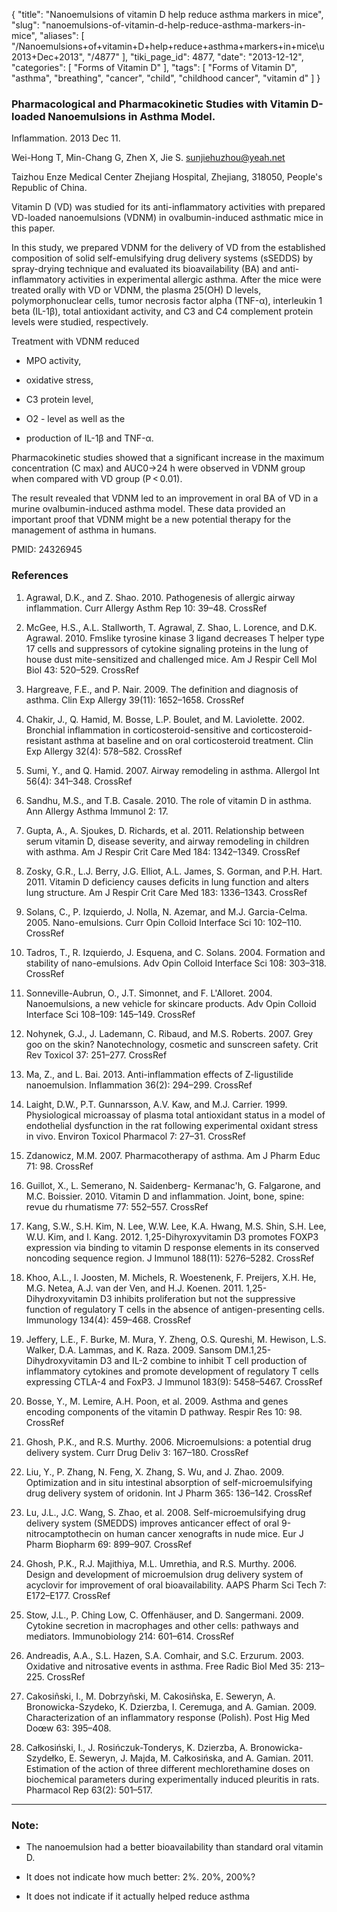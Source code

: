 {
    "title": "Nanoemulsions of vitamin D help reduce asthma markers in mice",
    "slug": "nanoemulsions-of-vitamin-d-help-reduce-asthma-markers-in-mice",
    "aliases": [
        "/Nanoemulsions+of+vitamin+D+help+reduce+asthma+markers+in+mice\u2013+Dec+2013",
        "/4877"
    ],
    "tiki_page_id": 4877,
    "date": "2013-12-12",
    "categories": [
        "Forms of Vitamin D"
    ],
    "tags": [
        "Forms of Vitamin D",
        "asthma",
        "breathing",
        "cancer",
        "child",
        "childhood cancer",
        "vitamin d"
    ]
}


### Pharmacological and Pharmacokinetic Studies with Vitamin D-loaded Nanoemulsions in Asthma Model.

Inflammation. 2013 Dec 11.

Wei-Hong T, Min-Chang G, Zhen X, Jie S. sunjiehuzhou@yeah.net

Taizhou Enze Medical Center Zhejiang Hospital, Zhejiang, 318050, People's Republic of China.

Vitamin D (VD) was studied for its anti-inflammatory activities with prepared VD-loaded nanoemulsions (VDNM) in ovalbumin-induced asthmatic mice in this paper. 

In this study, we prepared VDNM for the delivery of VD from the established composition of solid self-emulsifying drug delivery systems (sSEDDS) by spray-drying technique and evaluated its bioavailability (BA) and anti-inflammatory activities in experimental allergic asthma. After the mice were treated orally with VD or VDNM, the plasma 25(OH) D levels, polymorphonuclear cells, tumor necrosis factor alpha (TNF-α), interleukin 1 beta (IL-1β), total antioxidant activity, and C3 and C4 complement protein levels were studied, respectively. 

Treatment with VDNM reduced 

* MPO activity, 

* oxidative stress, 

* C3 protein level, 

* O2 - level as well as the 

* production of IL-1β and TNF-α. 

Pharmacokinetic studies showed that a significant increase in the maximum concentration (C max) and AUC0→24 h were observed in VDNM group when compared with VD group (P < 0.01). 

The result revealed that VDNM led to an improvement in oral BA of VD in a murine ovalbumin-induced asthma model. These data provided an important proof that VDNM might be a new potential therapy for the management of asthma in humans.

PMID:     24326945

### References

1. Agrawal, D.K., and Z. Shao. 2010. Pathogenesis of allergic airway inflammation. Curr Allergy Asthm Rep 10: 39–48. CrossRef

1. McGee, H.S., A.L. Stallworth, T. Agrawal, Z. Shao, L. Lorence, and D.K. Agrawal. 2010. Fmslike tyrosine kinase 3 ligand decreases T helper type 17 cells and suppressors of cytokine signaling proteins in the lung of house dust mite-sensitized and challenged mice. Am J Respir Cell Mol Biol 43: 520–529. CrossRef

1. Hargreave, F.E., and P. Nair. 2009. The definition and diagnosis of asthma. Clin Exp Allergy 39(11): 1652–1658. CrossRef

1. Chakir, J., Q. Hamid, M. Bosse, L.P. Boulet, and M. Laviolette. 2002. Bronchial inflammation in corticosteroid-sensitive and corticosteroid-resistant asthma at baseline and on oral corticosteroid treatment. Clin Exp Allergy 32(4): 578–582. CrossRef

1. Sumi, Y., and Q. Hamid. 2007. Airway remodeling in asthma. Allergol Int 56(4): 341–348. CrossRef

1. Sandhu, M.S., and T.B. Casale. 2010. The role of vitamin D in asthma. Ann Allergy Asthma Immunol 2: 17.

1. Gupta, A., A. Sjoukes, D. Richards, et al. 2011. Relationship between serum vitamin D, disease severity, and airway remodeling in children with asthma. Am J Respir Crit Care Med 184: 1342–1349. CrossRef

1. Zosky, G.R., L.J. Berry, J.G. Elliot, A.L. James, S. Gorman, and P.H. Hart. 2011. Vitamin D deficiency causes deficits in lung function and alters lung structure. Am J Respir Crit Care Med 183: 1336–1343. CrossRef

1. Solans, C., P. Izquierdo, J. Nolla, N. Azemar, and M.J. Garcia-Celma. 2005. Nano-emulsions. Curr Opin Colloid Interface Sci 10: 102–110. CrossRef

1. Tadros, T., R. Izquierdo, J. Esquena, and C. Solans. 2004. Formation and stability of nano-emulsions. Adv Opin Colloid Interface Sci 108: 303–318. CrossRef

1. Sonneville-Aubrun, O., J.T. Simonnet, and F. L'Alloret. 2004. Nanoemulsions, a new vehicle for skincare products. Adv Opin Colloid Interface Sci 108–109: 145–149. CrossRef

1. Nohynek, G.J., J. Lademann, C. Ribaud, and M.S. Roberts. 2007. Grey goo on the skin? Nanotechnology, cosmetic and sunscreen safety. Crit Rev Toxicol 37: 251–277. CrossRef

1. Ma, Z., and L. Bai. 2013. Anti-inflammation effects of Z-ligustilide nanoemulsion. Inflammation 36(2): 294–299. CrossRef

1. Laight, D.W., P.T. Gunnarsson, A.V. Kaw, and M.J. Carrier. 1999. Physiological microassay of plasma total antioxidant status in a model of endothelial dysfunction in the rat following experimental oxidant stress in vivo. Environ Toxicol Pharmacol 7: 27–31. CrossRef

1. Zdanowicz, M.M. 2007. Pharmacotherapy of asthma. Am J Pharm Educ 71: 98. CrossRef

1. Guillot, X., L. Semerano, N. Saidenberg- Kermanac'h, G. Falgarone, and M.C. Boissier. 2010. Vitamin D and inflammation. Joint, bone, spine: revue du rhumatisme 77: 552–557. CrossRef

1. Kang, S.W., S.H. Kim, N. Lee, W.W. Lee, K.A. Hwang, M.S. Shin, S.H. Lee, W.U. Kim, and I. Kang. 2012. 1,25-Dihyroxyvitamin D3 promotes FOXP3 expression via binding to vitamin D response elements in its conserved noncoding sequence region. J Immunol 188(11): 5276–5282. CrossRef

1. Khoo, A.L., I. Joosten, M. Michels, R. Woestenenk, F. Preijers, X.H. He, M.G. Netea, A.J. van der Ven, and H.J. Koenen. 2011. 1,25-Dihydroxyvitamin D3 inhibits proliferation but not the suppressive function of regulatory T cells in the absence of antigen-presenting cells. Immunology 134(4): 459–468. CrossRef

1. Jeffery, L.E., F. Burke, M. Mura, Y. Zheng, O.S. Qureshi, M. Hewison, L.S. Walker, D.A. Lammas, and K. Raza. 2009. Sansom DM.1,25-Dihydroxyvitamin D3 and IL-2 combine to inhibit T cell production of inflammatory cytokines and promote development of regulatory T cells expressing CTLA-4 and FoxP3. J Immunol 183(9): 5458–5467. CrossRef

1. Bosse, Y., M. Lemire, A.H. Poon, et al. 2009. Asthma and genes encoding components of the vitamin D pathway. Respir Res 10: 98. CrossRef

1. Ghosh, P.K., and R.S. Murthy. 2006. Microemulsions: a potential drug delivery system. Curr Drug Deliv 3: 167–180. CrossRef

1. Liu, Y., P. Zhang, N. Feng, X. Zhang, S. Wu, and J. Zhao. 2009. Optimization and in situ intestinal absorption of self-microemulsifying drug delivery system of oridonin. Int J Pharm 365: 136–142. CrossRef

1. Lu, J.L., J.C. Wang, S. Zhao, et al. 2008. Self-microemulsifying drug delivery system (SMEDDS) improves anticancer effect of oral 9-nitrocamptothecin on human cancer xenografts in nude mice. Eur J Pharm Biopharm 69: 899–907. CrossRef

1. Ghosh, P.K., R.J. Majithiya, M.L. Umrethia, and R.S. Murthy. 2006. Design and development of microemulsion drug delivery system of acyclovir for improvement of oral bioavailability. AAPS Pharm Sci Tech 7: E172–E177. CrossRef

1. Stow, J.L., P. Ching Low, C. Offenhäuser, and D. Sangermani. 2009. Cytokine secretion in macrophages and other cells: pathways and mediators. Immunobiology 214: 601–614. CrossRef

1. Andreadis, A.A., S.L. Hazen, S.A. Comhair, and S.C. Erzurum. 2003. Oxidative and nitrosative events in asthma. Free Radic Biol Med 35: 213–225. CrossRef

1. Cakosiñski, I., M. Dobrzyñski, M. Cakosiñska, E. Seweryn, A. Bronowicka-Szydeko, K. Dzierzba, I. Ceremuga, and A. Gamian. 2009. Characterization of an inflammatory response (Polish). Post Hig Med Doœw 63: 395–408.

1. Całkosiński, I., J. Rosińczuk-Tonderys, K. Dzierzba, A. Bronowicka-Szydełko, E. Seweryn, J. Majda, M. Całkosińska, and A. Gamian. 2011. Estimation of the action of three different mechlorethamine doses on biochemical parameters during experimentally induced pleuritis in rats. Pharmacol Rep 63(2): 501–517.

---

### Note:

* The nanoemulsion had a better bioavailability than standard oral vitamin D. 

* It does not indicate how much better: 2%. 20%, 200%?

* It does not indicate if it actually helped reduce asthma